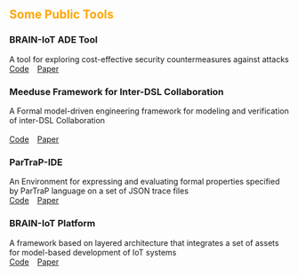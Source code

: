 <!---
## <span style="color:orange"> Some Deep Learning Developments </span>

#### 

#### 

#### 
--->
## <span style="color:orange"> Some Public Tools </span>

### BRAIN-IoT ADE Tool 
A tool for exploring cost-effective security countermeasures against attacks <br> 
[Code](https://github.com/eclipse-researchlabs/brain-iot-Attack-Defence-Exploration) &ensp;
[Paper](https://ieeexplore.ieee.org/abstract/document/9134200)

### Meeduse Framework for Inter-DSL Collaboration 
A Formal model-driven engineering framework for modeling and verification of inter-DSL Collaboration <br>  
[Code](https://github.com/SalimChehida/Inter-DSL-Collaboration) &ensp;
[Paper](https://link.springer.com/chapter/10.1007/978-3-031-35361-1_13)

### ParTraP-IDE 
An Environment for expressing and evaluating formal properties specified by ParTraP language on a set of JSON trace files <br> 
[Code](https://gricad-gitlab.univ-grenoble-alpes.fr/modmed/partrap-ide) &ensp;
[Paper](https://link.springer.com/chapter/10.1007/978-3-030-03769-7_26)

### BRAIN-IoT Platform 
A framework based on layered architecture that integrates a set of assets for model-based development of IoT systems <br> 
[Code](https://github.com/eclipse-researchlabs/brain-iot) &ensp;
[Paper](https://www.scitepress.org/Link.aspx?doi=10.5220/0011086000003194)

 